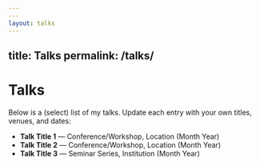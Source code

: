 ```yaml
---
---
layout: talks
---
```

title: Talks
permalink: /talks/
---

# Talks

Below is a (select) list of my talks. Update each entry with your own titles, venues, and dates:

- **Talk Title 1** — Conference/Workshop, Location (Month Year)
- **Talk Title 2** — Conference/Workshop, Location (Month Year)
- **Talk Title 3** — Seminar Series, Institution (Month Year)

<!-- When you’re ready, add more or group them by year as needed. -->

